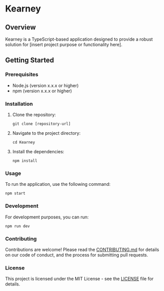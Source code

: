# Kearney

## Overview
Kearney is a TypeScript-based application designed to provide a robust solution for [insert project purpose or functionality here]. 

## Getting Started

### Prerequisites
- Node.js (version x.x.x or higher)
- npm (version x.x.x or higher)

### Installation
1. Clone the repository:
   ```
   git clone [repository-url]
   ```
2. Navigate to the project directory:
   ```
   cd Kearney
   ```
3. Install the dependencies:
   ```
   npm install
   ```

### Usage
To run the application, use the following command:
```
npm start
```

### Development
For development purposes, you can run:
```
npm run dev
```

### Contributing
Contributions are welcome! Please read the [CONTRIBUTING.md](CONTRIBUTING.md) for details on our code of conduct, and the process for submitting pull requests.

### License
This project is licensed under the MIT License - see the [LICENSE](LICENSE) file for details.